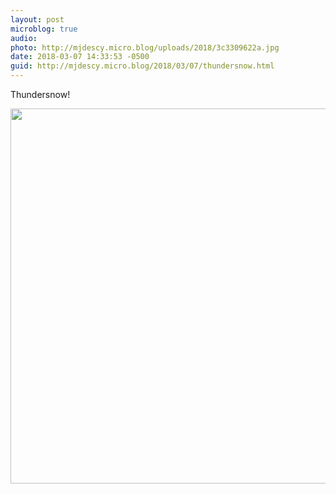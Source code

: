 ```yaml
---
layout: post
microblog: true
audio: 
photo: http://mjdescy.micro.blog/uploads/2018/3c3309622a.jpg
date: 2018-03-07 14:33:53 -0500
guid: http://mjdescy.micro.blog/2018/03/07/thundersnow.html
---
```

Thundersnow!

<img src="http://mjdescy.micro.blog/uploads/2018/3c3309622a.jpg" width="599" height="600" />
